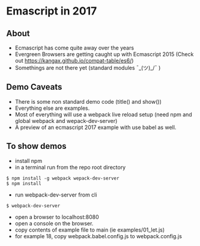 # Emascript in 2017

## About
* Ecmascript has come quite away over the years
* Evergreen Browsers are getting caught up with Ecmascript 2015 (Check out https://kangax.github.io/compat-table/es6/)
* Somethings are not there yet (standard modules ¯\_(ツ)_/¯ )

## Demo Caveats
* There is some non standard demo code (title() and show())
* Everything else are examples.
* Most of everything will use a webpack live reload setup (need npm and global webpack and wepack-dev-server)
* A preview of an ecmascript 2017 example with use babel as well.

## To show demos
* install npm
* in a terminal run from the repo root directory

```
$ npm install -g webpack wepack-dev-server
$ npm install
```

* run webpack-dev-server from cli

```
$ webpack-dev-server
```

* open a browser to localhost:8080
* open a console on the browser.
* copy contents of example file to main (ie examples/01_let.js)
* for example 18, copy webpack.babel.config.js to webpack.config.js
